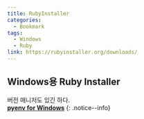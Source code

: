 ```yaml
---
title: RubyInstaller
categories:
  - Bookmark
tags:
  - Windows
  - Ruby
link: https://rubyinstaller.org/downloads/
---
```


Windows용 Ruby Installer
---

버전 매니저도 있긴 하다.  
[**pyenv for Windows**](https://github.com/nak1114/rbenv-win#installation)
{: .notice--info}
